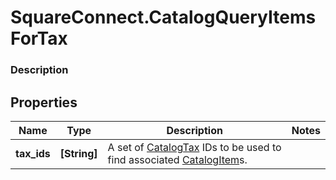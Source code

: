# SquareConnect.CatalogQueryItemsForTax

### Description



## Properties
Name | Type | Description | Notes
------------ | ------------- | ------------- | -------------
**tax_ids** | **[String]** | A set of [CatalogTax](#type-catalogtax) IDs to be used to find associated [CatalogItem](#type-catalogitem)s. | 


